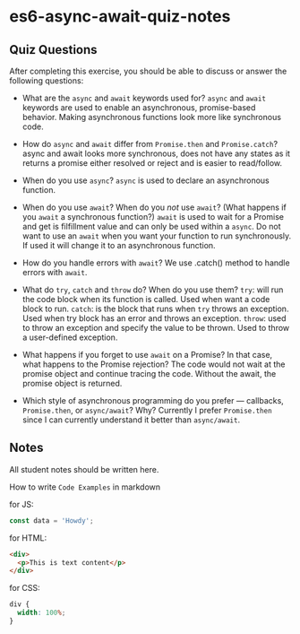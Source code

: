 # es6-async-await-quiz-notes

## Quiz Questions

After completing this exercise, you should be able to discuss or answer the following questions:

- What are the `async` and `await` keywords used for?
  `async` and `await` keywords are used to enable an asynchronous, promise-based behavior. Making asynchronous functions look more like synchronous code.

- How do `async` and `await` differ from `Promise.then` and `Promise.catch`?
  async and await looks more synchronous, does not have any states as it returns a promise either resolved or reject and is easier to read/follow.

- When do you use `async`?
  `async` is used to declare an asynchronous function.

- When do you use `await`? When do you _not_ use `await`? (What happens if you `await` a synchronous function?)
  `await` is used to wait for a Promise and get is filfillment value and can only be used within a `async`. Do not want to use an `await` when you want your function to run synchronously. If used it will change it to an asynchronous function.

- How do you handle errors with `await`?
  We use .catch() method to handle errors with `await`.

- What do `try`, `catch` and `throw` do? When do you use them?
  `try`: will run the code block when its function is called. Used when want a code block to run.
  `catch`: is the block that runs when `try` throws an exception. Used when try block has an error and throws an exception.
  `throw`: used to throw an exception and specify the value to be thrown. Used to throw a user-defined exception.

- What happens if you forget to use `await` on a Promise? In that case, what happens to the Promise rejection?
  The code would not wait at the promise object and continue tracing the code. Without the await, the promise object is returned.

- Which style of asynchronous programming do you prefer — callbacks, `Promise.then`, or `async/await`? Why?
  Currently I prefer `Promise.then` since I can currently understand it better than `async/await`.

## Notes

All student notes should be written here.

How to write `Code Examples` in markdown

for JS:

```javascript
const data = 'Howdy';
```

for HTML:

```html
<div>
  <p>This is text content</p>
</div>
```

for CSS:

```css
div {
  width: 100%;
}
```
